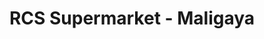 ---
title: "RCS Supermarket - Maligaya"
url: /tarlac-city/rcs-supermarket-maligaya/
shop: Supermarkt
---